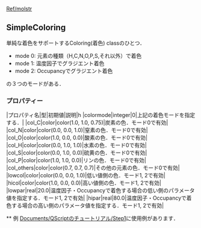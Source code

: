 [Ref/molstr](../../../Ref/molstr)

## SimpleColoring
単純な着色をサポートするColoring(着色) classのひとつ．
*  mode 0: 元素の種類（H,C,N,O,P,S,それ以外）で着色
*  mode 1: 温度因子でグラジエント着色
*  mode 2: Occupancyでグラジエント着色

の３つのモードがある．

### プロパティー
|プロパティ名|型|初期値|説明|h
|colormode|integer|0|上記の着色モードを指定する．|
|col_C|color|color(1.0, 1.0, 0.75)|炭素の色．モード0で有効|
|col_N|color|color(0.0, 0.0, 1.0)|窒素の色．モード0で有効|
|col_O|color|color(1.0, 0.0, 0.0)|酸素の色．モード0で有効|
|col_H|color|color(0.0, 1.0, 1.0)|水素の色．モード0で有効|
|col_S|color|color(0.0, 1.0, 0.0)|硫黄の色．モード0で有効|
|col_P|color|color(1.0, 1.0, 0.0)|リンの色．モード0で有効|
|col_others|color|color(0.7, 0.7, 0.7)|その他の元素の色．モード0で有効|
|lowcol|color|color(0.0, 0.0, 1.0)|低い値側の色．モード1, 2で有効|
|hicol|color|color(1.0, 0.0, 0.0)|高い値側の色．モード1, 2で有効|
|lowpar|real|20.0|温度因子・Occupancyで着色する場合の低い側のパラメータ値を指定する．モード1, 2で有効|
|hipar|real|80.0|温度因子・Occupancyで着色する場合の高い側のパラメータ値を指定する．モード1, 2で有効|


** 例
[Documents/QScriptのチュートリアル/Step1](../../../Documents/QScriptのチュートリアル/Step1)に使用例があります．